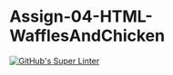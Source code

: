# Assign-04-HTML-WafflesAndChicken
[![GitHub's Super Linter](https://github.com/ICS20-Programming-LilyC/Assign-04-HTML-WafflesAndChicken/workflows/GitHub's%20Super%20Linter/badge.svg)](https://github.com/ICS20-Programming-LilyC/Assign-04-HTML-WafflesAndChicken/actions)